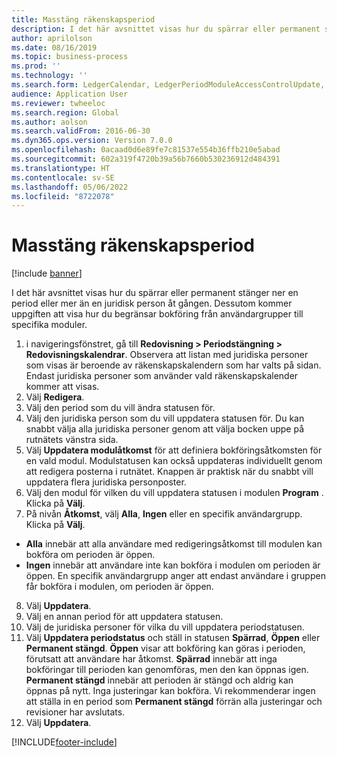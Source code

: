 ```yaml
---
title: Masstäng räkenskapsperiod
description: I det här avsnittet visas hur du spärrar eller permanent stänger ner en period eller mer än en juridisk person åt gången.
author: aprilolson
ms.date: 08/16/2019
ms.topic: business-process
ms.prod: ''
ms.technology: ''
ms.search.form: LedgerCalendar, LedgerPeriodModuleAccessControlUpdate, SysLookupPicklist, LedgerFiscalCalendarPeriodStatus
audience: Application User
ms.reviewer: twheeloc
ms.search.region: Global
ms.author: aolson
ms.search.validFrom: 2016-06-30
ms.dyn365.ops.version: Version 7.0.0
ms.openlocfilehash: 0acaad0d6e89fe7c81537e554b36ffb210e5abad
ms.sourcegitcommit: 602a319f4720b39a56b7660b530236912d484391
ms.translationtype: HT
ms.contentlocale: sv-SE
ms.lasthandoff: 05/06/2022
ms.locfileid: "8722078"
---
```

# <a name="mass-financial-period-close"></a>Masstäng räkenskapsperiod

[!include [banner](../../includes/banner.md)]

I det här avsnittet visas hur du spärrar eller permanent stänger ner en period eller mer än en juridisk person åt gången. Dessutom kommer uppgiften att visa hur du begränsar bokföring från användargrupper till specifika moduler.

1. i navigeringsfönstret, gå till **Redovisning > Periodstängning > Redovisningskalendrar**. Observera att listan med juridiska personer som visas är beroende av räkenskapskalendern som har valts på sidan. Endast juridiska personer som använder vald räkenskapskalender kommer att visas.
2. Välj **Redigera**.
3. Välj den period som du vill ändra statusen för.
4. Välj den juridiska person som du vill uppdatera statusen för. Du kan snabbt välja alla juridiska personer genom att välja bocken uppe på rutnätets vänstra sida.  
5. Välj **Uppdatera modulåtkomst** för att definiera bokföringsåtkomsten för en vald modul. Modulstatusen kan också uppdateras individuellt genom att redigera posterna i rutnätet. Knappen är praktisk när du snabbt vill uppdatera flera juridiska personposter.  
6. Välj den modul för vilken du vill uppdatera statusen i modulen **Program** . Klicka på **Välj**.
7. På nivån **Åtkomst**, välj **Alla**, **Ingen** eller en specifik användargrupp. Klicka på **Välj**.  
- **Alla** innebär att alla användare med redigeringsåtkomst till modulen kan bokföra om perioden är öppen. 
- **Ingen** innebär att användare inte kan bokföra i modulen om perioden är öppen. En specifik användargrupp anger att endast användare i gruppen får bokföra i modulen, om perioden är öppen.  
8. Välj **Uppdatera**. 
9. Välj en annan period för att uppdatera statusen.
10. Välj de juridiska personer för vilka du vill uppdatera periodstatusen.
11. Välj **Uppdatera periodstatus** och ställ in statusen **Spärrad**, **Öppen** eller **Permanent stängd**. **Öppen** visar att bokföring kan göras i perioden, förutsatt att användare har åtkomst. **Spärrad** innebär att inga bokföringar till perioden kan genomföras, men den kan öppnas igen. **Permanent stängd** innebär att perioden är stängd och aldrig kan öppnas på nytt. Inga justeringar kan bokföra. Vi rekommenderar ingen att ställa in en period som **Permanent stängd** förrän alla justeringar och revisioner har avslutats.  
12. Välj **Uppdatera**.



[!INCLUDE[footer-include](../../../includes/footer-banner.md)]
